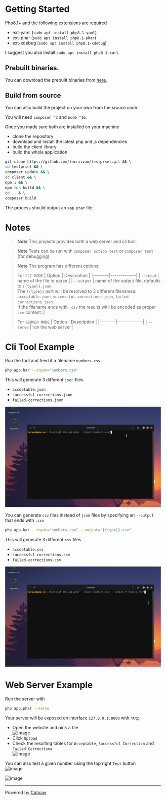 # Getting Started

Php8.1+ and the following extensions are required

- ext-yaml (`sudo apt install php8.1-yaml`)
- ext-phar (`sudo apt install php8.1-phar`)
- ext-xdebug (`sudo apt install php8.1-xdebug`)

I suggest you also install `sudo apt install php8.1-curl`.


## Prebuilt binaries.

You can download the prebuilt binaries from [here](https://github.com/tncrazvan/testprsel/releases).
## Build from source

You can also build the project on your own from the srouce code.

You will need `composer ^2` and `node ^16`.

Once you made sure both are installed on your machine

- clone the repository
- download and install the latest php and js dependencies
- build the client library
- build the whole application

```sh
git clone https://github.com/tncrazvan/testprsel.git && \
cd testprsel && \
composer update && \
cd client && \
npm i && \
npm run build && \
cd .. & \
composer build
```

The process should output an `app.phar` file.


# Notes 
> **Note** This projects provides both a web server and cli tool.

> **Note** Tests can be run with `composer action:test` or `composer test` (for debugging).

> **Note** The program has different options:<br/>
> >
> For `CLI MODE`
> | Option | Description |
> |--------|-------------|
> | `--input` | name of the file to parse |
> | `--output` | name of the output file, defaults to `{{type}}.json`.<br />The `{{type}}` part will be resolved to 3 different filenames: `acceptable.json`, `successful-corrections.json`, `failed-corrections.json`.<br/>If the filename ends with `.csv` the results witll be encoded as proper `csv` content. |
> 
> For `SERVER MODE`
> | Option | Description |
> |--------|-------------|
> | `--serve` | run the web server |



# Cli Tool Example

Run the tool and feed it a filename `numbers.csv`.
```sh
php app.har --input="numbers.csv"
```

This will generate 3 different `json` files

- `acceptable.json`
- `successful-corrections.json`
- `failed-corrections.json`


![image](./cli0.gif)

You can generate `csv` files instead of `json` files by specifying an `--output` that ends with `.csv`

```sh
php app.har --input="numbers.csv" --output="{{type}}.csv"
```

This will generate 3 different `csv` files

- `acceptable.csv`
- `successful-corrections.csv`
- `failed-corrections.csv`

![image](./cli1.gif)

# Web Server Example

Run the server with 

```sh
php app.phar --serve
```

Your server will be exposed on interface `127.0.0.1:8000` with `http`.

- Open the website and pick a file<br/>
  ![image](https://user-images.githubusercontent.com/6891346/205504699-c1cc3253-afa6-4090-8c28-bdb39df26e0d.png)
- Click `Upload`
- Check the resulting tables for `Acceptable`, `Successful Correction` and `Failed Corrections`<br/>
  ![image](https://user-images.githubusercontent.com/6891346/205504714-680aff6d-32ef-414b-b5c4-c830597a59ce.png)

You can also test a given number using the top right `Test` button<br/>
![image](https://user-images.githubusercontent.com/6891346/205504678-e9d30393-82d5-4bad-a4e0-50a6d3723027.png)


![image](./server.gif)

---

Powered by [Catpaw](https://github.com/tncrazvan/catpaw-core)
